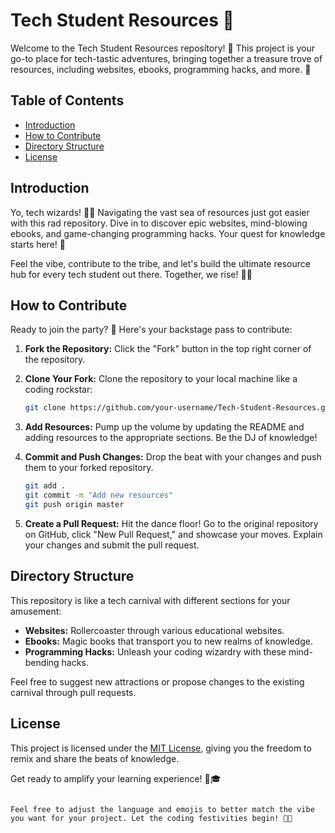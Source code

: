 # Tech Student Resources 🚀

Welcome to the Tech Student Resources repository! 🌟 This project is your go-to place for tech-tastic adventures, bringing together a treasure trove of resources, including websites, ebooks, programming hacks, and more. 🎉

## Table of Contents

- [Introduction](#introduction)
- [How to Contribute](#how-to-contribute)
- [Directory Structure](#directory-structure)
- [License](#license)

## Introduction

Yo, tech wizards! 🧙‍♂️ Navigating the vast sea of resources just got easier with this rad repository. Dive in to discover epic websites, mind-blowing ebooks, and game-changing programming hacks. Your quest for knowledge starts here! 🚀

Feel the vibe, contribute to the tribe, and let's build the ultimate resource hub for every tech student out there. Together, we rise! 🌈✨

## How to Contribute

Ready to join the party? 🎉 Here's your backstage pass to contribute:

1. **Fork the Repository:** Click the "Fork" button in the top right corner of the repository.

2. **Clone Your Fork:** Clone the repository to your local machine like a coding rockstar:
   ```bash
   git clone https://github.com/your-username/Tech-Student-Resources.git
   ```

3. **Add Resources:** Pump up the volume by updating the README and adding resources to the appropriate sections. Be the DJ of knowledge!

4. **Commit and Push Changes:** Drop the beat with your changes and push them to your forked repository.
   ```bash
   git add .
   git commit -m "Add new resources"
   git push origin master
   ```

5. **Create a Pull Request:** Hit the dance floor! Go to the original repository on GitHub, click "New Pull Request," and showcase your moves. Explain your changes and submit the pull request.

## Directory Structure

This repository is like a tech carnival with different sections for your amusement:

- **Websites:** Rollercoaster through various educational websites.
- **Ebooks:** Magic books that transport you to new realms of knowledge.
- **Programming Hacks:** Unleash your coding wizardry with these mind-bending hacks.

Feel free to suggest new attractions or propose changes to the existing carnival through pull requests.

## License

This project is licensed under the [MIT License](LICENSE), giving you the freedom to remix and share the beats of knowledge.

Get ready to amplify your learning experience! 🚀🎓
```

Feel free to adjust the language and emojis to better match the vibe you want for your project. Let the coding festivities begin! 🎉🚀